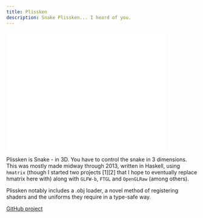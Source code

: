 ```yaml
---
title: Plissken
description: Snake Plissken... I heard of you.
---
```


<iframe width="420" height="315" src="//www.youtube.com/embed/L2kdblzK1do" frameborder="0" allowfullscreen></iframe>

Plissken is Snake - in 3D. You have to control the snake in 3 dimensions. This
was mostly made midway through 2013, written in Haskell, using `hmatrix` (though I
started two projects [1][2] that I hope to eventually replace hmatrix here with)
along with `GLFW-b`, `FTGL` and `OpenGLRaw` (among others).

Plissken notably includes a .obj loader, a novel method of registering shaders
and the uniforms they require in a type-safe way.

[GitHub project](https://github.com/mikeplus64/plissken)
